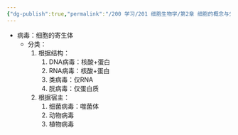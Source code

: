```yaml
---
{"dg-publish":true,"permalink":"/200 学习/201 细胞生物学/第2章 细胞的概念与分子基础/第1节 细胞的概念/病毒/","title":"病毒","created":"2022-11-23T16:33:27.000+08:00","updated":"2024-01-07T16:47:59.757+08:00"}
---
```



- 病毒：细胞的寄生体
	- 分类：
		1. 根据结构：
			1. DNA病毒：核酸+蛋白
			2. RNA病毒：核酸+蛋白
			3. 类病毒：仅RNA
			4. 朊病毒：仅蛋白质
		2. 根据宿主：
			1. 细菌病毒：噬菌体
			2. 动物病毒
			3. 植物病毒
		

